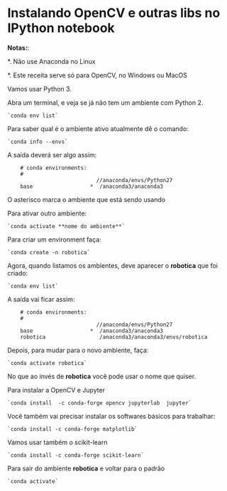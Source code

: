 # Instalando OpenCV e outras libs no IPython notebook


**Notas:**:

*. Não use Anaconda no Linux

*. Este receita serve só para OpenCV, no Windows ou MacOS


Vamos usar Python 3.

Abra um terminal, e veja se já não tem um ambiente com Python 2.

    `conda env list`

Para saber qual é o ambiente ativo atualmente dê o comando:

    `conda info --envs`

A saída deverá ser algo assim:
```
    # conda environments:
    #
                            //anaconda/envs/Python27
    base                  *  /anaconda3/anaconda3
```

O asterisco marca o ambiente que está sendo usando

Para ativar outro ambiente:

    `conda activate **nome do ambiente**`


Para criar um environment faça:

    `conda create -n robotica`

Agora, quando listamos os ambientes, deve aparecer o **robotica** que foi criado:

    `conda env list`

A saída vai ficar assim:
```
    # conda environments:
    #
                            //anaconda/envs/Python27
    base                  *  /anaconda3/anaconda3
    robotica                 /anaconda3/anaconda3/envs/robotica
```

Depois, para mudar para o novo ambiente, faça:

    `conda activate robotica`

No que ao invés de **robotica** você pode usar o nome que quiser.

Para instalar a OpenCV e Jupyter

    `conda install  -c conda-forge opencv jupyterlab  jupyter`

Você também vai precisar instalar os softwares básicos para trabalhar:

    `conda install -c conda-forge matplotlib`
    
Vamos usar também o scikit-learn

    `conda install -c conda-forge scikit-learn`

Para sair do ambiente **robotica** e voltar para o padrão 

    `conda activate`
